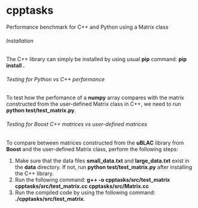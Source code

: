 # cpptasks
Performance benchmark for C++ and Python using a Matrix class 

###### Installation
The C++ library can simply be installed by using usual **pip** command: **pip install .** 

###### Testing for Python vs C++ performance
To test how the perfomance of a **numpy** array compares with the matrix constructed from the user-defined Matrix class in C++, we need to run **python test/test_matrix.py**. 

###### Testing for Boost C++ matrices vs user-defined matrices
To compare between matrices constructed from the **uBLAC** library from **Boost** and the user-defined Matrix class, perform the following steps:
  1. Make sure that the data files **small_data.txt** and **large_data.txt** exist in the **data** directory. If not, run **python test/test_matrix.py** after installing the C++ library.
  2. Run the following command: **g++ -o cpptasks/src/test_matrix cpptasks/src/test_matrix.cc cpptasks/src/Matrix.cc**
  3. Run the compiled code by using the following command: **./cpptasks/src/test_matrix**.

